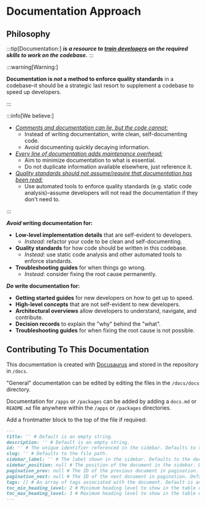 # Documentation Approach

## Philosophy

:::tip[Documentation:]
**_is a resource to <u>train developers</u> on the required skills to work on the codebase._**
:::

:::warning[Warning:]

**Documentation is _not_ a method to enforce quality standards** in a codebase–it should be a strategic last resort to supplement a codebase to speed up developers.

:::

:::info[We believe:]

- <u>_Comments and documentation can lie, but the code cannot:_</u>
  - Instead of writing documentation, write clean, self-documenting code.
  - Avoid documenting quickly decaying information.
- <u>_Every line of documentation adds maintenance overhead:_</u>
  - Aim to minimize documentation to what is essential.
  - Do not duplicate information available elsewhere, just reference it.
- <u>_Quality standards should not assume/require that documentation has been read:_</u>
  - Use automated tools to enforce quality standards (e.g. static code analysis)–assume developers will not read the documentation if they don't need to.

:::

**_Avoid_ writing documentation for:**

- **Low-level implementation details** that are self-evident to developers.
  - _Instead:_ refactor your code to be clean and self-documenting.
- **Quality standards** for how code should be written in this codebase.
  - _Instead:_ use static code analysis and other automated tools to enforce standards.
- **Troubleshooting guides** for when things go wrong.
  - _Instead:_ consider fixing the root cause permanently.

**_Do_ write documentation for:**

- **Getting started guides** for new developers on how to get up to speed.
- **High-level concepts** that are not self-evident to new developers.
- **Architectural overviews** allow developers to understand, navigate, and contribute.
- **Decision records** to explain the "why" behind the "what".
- **Troubleshooting guides** for when fixing the root cause is not possible.

## Contributing To This Documentation

This documentation is created with [Docusaurus](https://docusaurus.io/) and stored in the repository in `/docs`.

"General" documentation can be edited by editing the files in the `/docs/docs` directory.

Documentation for `/apps` or `/packages` can be added by adding a `docs.md` or `README.md` file anywhere within the `/apps` or `/packages` directories.

Add a frontmatter block to the top of the file if required:

```md
---
title: '' # Default is an empty string.
description: '' # Default is an empty string.
id: '' # The unique identifier referenced in the sidebar. Defaults to the file path.
slug: '' # Defaults to the file path.
sidebar_label: '' # The label shown in the sidebar. Defaults to the document's title.
sidebar_position: null # The position of the document in the sidebar. Default is null.
pagination_prev: null # The ID of the previous document in pagination. Default is null.
pagination_next: null # The ID of the next document in pagination. Default is null.
tags: [] # An array of tags associated with the document. Default is an empty array.
toc_min_heading_level: 2 # Minimum heading level to show in the table of contents. Default is 2.
toc_max_heading_level: 3 # Maximum heading level to show in the table of contents. Default is 3.
---
```
